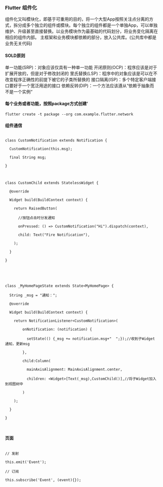 

### Flutter 组件化


组件化又叫模块化，即基于可重用的目的，将一个大型App按照关注点分离的方式，拆分成多个独立的组件或模块。每个独立的组件都是一个单独App，可以单独维护、升级甚至直接替换。以业务模块作为最基础的代码划分，将业务变化隔离在相应的组件内部。
主框架和业务模块都依赖的部分，放入公共库。(公共库中都是业务无关代码)



#### SOLD原则



单一功能(SRP)：对象应该仅具有一种单一功能
开闭原则(OCP)：程序应该是对于扩展开放的，但是对于修改封闭的
里氏替换(LSP)：程序中的对象应该是可以在不改变程序正确性的前提下被它的子类所替换的
接口隔离(ISP)：多个特定客户端接口要好于一个宽泛用途的接口
依赖反转(DIP)：一个方法应该遵从“依赖于抽象而不是一个实例“



#### 每个业务或者功能，按照package方式创建‘

```
flutter create -t package --org com.example.flutter.network
```

#### 组件通信



```

class CustomNotification extends Notification {

  CustomNotification(this.msg);

  final String msg;

}



class CustomChild extends StatelessWidget {

  @override

  Widget build(BuildContext context) {

    return RaisedButton(

      //按钮点击时分发通知

      onPressed: () => CustomNotification("Hi").dispatch(context),

      child: Text("Fire Notification"),

    );

  }

}





class _MyHomePageState extends State<MyHomePage> {

  String _msg = "通知：";

  @override

  Widget build(BuildContext context) {

    return NotificationListener<CustomNotification>(

        onNotification: (notification) {

          setState(() {_msg += notification.msg+"  ";});//收到子Widget通知，更新msg

        },

        child:Column(

          mainAxisAlignment: MainAxisAlignment.center,

          children: <Widget>[Text(_msg),CustomChild()],//将子Widget加入到视图树中

        )

    );

  }

}



```

#### 页面


```

// 发射

this.emit('Event');

// 订阅

this.subscribe('Event', (event){});


```